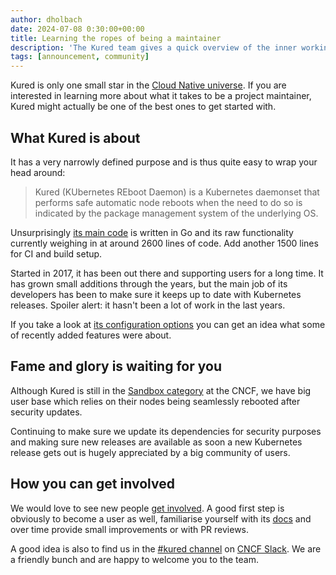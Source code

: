 ```yaml
---
author: dholbach
date: 2024-07-08 0:30:00+00:00
title: Learning the ropes of being a maintainer
description: 'The Kured team gives a quick overview of the inner workings of Kured and explains how easy it is to get involved.'
tags: [announcement, community]
---
```


Kured is only one small star in the [Cloud Native universe](https://landscape.cncf.io/). If you are interested in learning more about what it takes to be a project maintainer, Kured might actually be one of the best ones to get started with.

## What Kured is about

It has a very narrowly defined purpose and is thus quite easy to wrap your head around:

> Kured (KUbernetes REboot Daemon) is a Kubernetes daemonset that performs safe automatic node reboots when the need to do so is indicated by the package management system of the underlying OS.

Unsurprisingly [its main code](https://github.com/kubereboot/kured) is written in Go and its raw functionality currently weighing in at around 2600 lines of code. Add another 1500 lines for CI and build setup.

Started in 2017, it has been out there and supporting users for a long time. It has grown small additions through the years, but the main job of its developers has been to make sure it keeps up to date with Kubernetes releases. Spoiler alert: it hasn't been a lot of work in the last years.

If you take a look at [its configuration options](/docs/configuration) you can get an idea what some of recently added features were about.

## Fame and glory is waiting for you

Although Kured is still in the [Sandbox category](https://www.cncf.io/sandbox-projects/) at the CNCF, we have big user base which relies on their nodes being seamlessly rebooted after security updates.

Continuing to make sure we update its dependencies for security purposes and making sure new releases are available as soon a new Kubernetes release gets out is hugely appreciated by a big community of users.

## How you can get involved

We would love to see new people [get involved](/docs/development/). A good first step is obviously to become a user as well, familiarise yourself with its [docs](/docs/) and over time provide small improvements or with PR reviews.

A good idea is also to find us in the [#kured channel](https://cloud-native.slack.com/archives/C042PSX29DF) on [CNCF Slack](https://slack.cncf.io). We are a friendly bunch and are happy to welcome you to the team.
